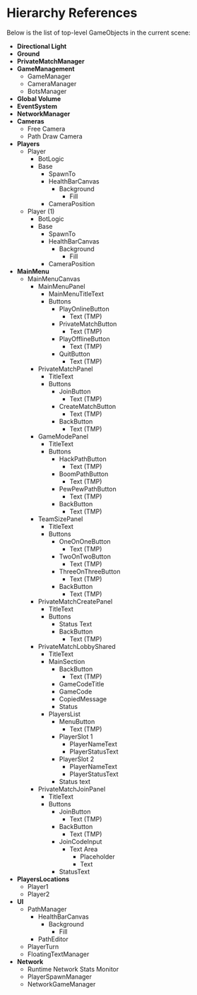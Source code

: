 # Hierarchy References
Below is the list of top-level GameObjects in the current scene:

- **Directional Light**
- **Ground**
- **PrivateMatchManager**
- **GameManagement**
  - GameManager
  - CameraManager
  - BotsManager
- **Global Volume**
- **EventSystem**
- **NetworkManager**
- **Cameras**
  - Free Camera
  - Path Draw Camera
- **Players**
  - Player
    - BotLogic
    - Base
      - SpawnTo
      - HealthBarCanvas
        - Background
          - Fill
      - CameraPosition
  - Player (1)
    - BotLogic
    - Base
      - SpawnTo
      - HealthBarCanvas
        - Background
          - Fill
      - CameraPosition
- **MainMenu**
  - MainMenuCanvas
    - MainMenuPanel
      - MainMenuTitleText
      - Buttons
        - PlayOnlineButton
          - Text (TMP)
        - PrivateMatchButton
          - Text (TMP)
        - PlayOfflineButton
          - Text (TMP)
        - QuitButton
          - Text (TMP)
    - PrivateMatchPanel
      - TitleText
      - Buttons
        - JoinButton
          - Text (TMP)
        - CreateMatchButton
          - Text (TMP)
        - BackButton
          - Text (TMP)
    - GameModePanel
      - TitleText
      - Buttons
        - HackPathButton
          - Text (TMP)
        - BoomPathButton
          - Text (TMP)
        - PewPewPathButton
          - Text (TMP)
        - BackButton
          - Text (TMP)
    - TeamSizePanel
      - TitleText
      - Buttons
        - OneOnOneButton
          - Text (TMP)
        - TwoOnTwoButton
          - Text (TMP)
        - ThreeOnThreeButton
          - Text (TMP)
        - BackButton
          - Text (TMP)
    - PrivateMatchCreatePanel
      - TitleText
      - Buttons
        - Status Text
        - BackButton
          - Text (TMP)
    - PrivateMatchLobbyShared
      - TitleText
      - MainSection
        - BackButton
          - Text (TMP)
        - GameCodeTitle
        - GameCode
        - CopiedMessage
        - Status
      - PlayersList
        - MenuButton
          - Text (TMP)
        - PlayerSlot 1
          - PlayerNameText
          - PlayerStatusText
        - PlayerSlot 2
          - PlayerNameText
          - PlayerStatusText
        - Status text
    - PrivateMatchJoinPanel
      - TitleText
      - Buttons
        - JoinButton
          - Text (TMP)
        - BackButton
          - Text (TMP)
        - JoinCodeInput
          - Text Area
            - Placeholder
            - Text
        - StatusText
- **PlayersLocations**
  - Player1
  - Player2
- **UI**
  - PathManager
    - HealthBarCanvas
      - Background
        - Fill
    - PathEditor
  - PlayerTurn
  - FloatingTextManager
- **Network**
  - Runtime Network Stats Monitor
  - PlayerSpawnManager
  - NetworkGameManager
